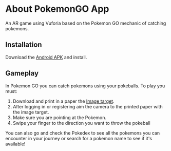 # About PokemonGO App

An AR game using Vuforia based on the Pokemon GO mechanic of catching pokemons.

## Installation

Download the [Android APK](https://drive.google.com/file/d/1dhJxcs52M6gPJIg7nfBDVTAW2sEH7vOe/view?usp=sharing) and install.

## Gameplay

In Pokemon GO you can catch pokemons using your pokeballs. To play you must:
  
 1. Download and print in a paper the [Image target](https://drive.google.com/file/d/1GibxBoZHJQKNUtQm4TH098BMetfBIjax/view?usp=sharing).
 2. After logging in or registering aim the camera to the printed paper with the image target.
 3. Make sure you are pointing at the Pokemon.
 4. Swipe your finger to the direction you want to throw the pokeball

You can also go and check the Pokedex to see all the pokemons you can encounter in your journey or search for a pokemon name to see if it's available!